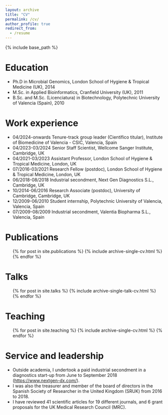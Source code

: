 ```yaml
---
layout: archive
title: "CV"
permalink: /cv/
author_profile: true
redirect_from:
  - /resume
---
```


{% include base_path %}

Education
======
* Ph.D in Microbial Genomics, London School of Hygiene & Tropical Medicine (UK), 2014
* M.Sc. in Applied Bioinformatics, Cranfield University (UK), 2011
* B.Sc. and M.Sc. (Licenciatura) in Biotechnology, Polytechnic University of Valencia (Spain), 2010

Work experience
======
* 04/2024-onwards	Tenure-track group leader (Científico titular), Institute of Biomedicine of Valencia - CSIC, Valencia, Spain
* 04/2023-03/2024	Senior Staff Scientist, Wellcome Sanger Institute, Cambridge, UK
* 04/2021-03/2023	Assistant Professor, London School of Hygiene & Tropical Medicine, London, UK
* 07/2016-03/2021	Research Fellow (postdoc), London School of Hygiene & Tropical Medicine, London, UK
* 06/2018-08/2018	Industrial secondment, Next Gen Diagnostics S.L., Cambridge, UK
* 10/2014-06/2016	Research Associate (postdoc), University of Cambridge, Cambridge, UK
* 12/2009-06/2010	Student internship, Polytechnic University of Valencia, Valencia, Spain
* 07/2009-08/2009	Industrial secondment, Valentia Biopharma S.L., Valencia, Spain

Publications
======
  <ul>{% for post in site.publications %}
    {% include archive-single-cv.html %}
  {% endfor %}</ul>
  
Talks
======
  <ul>{% for post in site.talks %}
    {% include archive-single-talk-cv.html %}
  {% endfor %}</ul>
  
Teaching
======
  <ul>{% for post in site.teaching %}
    {% include archive-single-cv.html %}
  {% endfor %}</ul>
  
Service and leadership
======
* Outside academia, I undertook a paid industrial secondment in a diagnostics start-up from June to September 2018 (https://www.nextgen-dx.com/).
* I was also the treasurer and member of the board of directors in the Spanish Society of Researcher in the United Kingdom (SRUK) from 2016 to 2018.
* I have reviewed 41 scientific articles for 19 different journals, and 6 grant proposals for the UK Medical Research Council (MRC).
